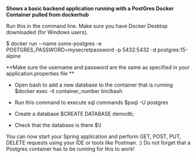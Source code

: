 **Shows a basic backend application running with a PostGres Docker Container pulled from dockerhub** 

Run this in the command line. Make sure you have Docker Desktop downloaded (for Windows users). 

$ docker run --name some-postgres -e POSTGRES_PASSWORD=mysecretpassword -p 5432:5432 -d postgres:15-alpine

**Make sure the username and password are the same as specified in your application.properties file **

* Open bash to add a new database to the container that is running
$docker exec -it container_number bin/bash

* Run this command to execute sql commands 
$psql -U postgres

* Create a database 
$CREATE DATABASE demodb;

* Check that the database is there
$\l

You can now start your Spring application and perform GET, POST, PUT, DELETE requests using your IDE or tools like Postman. :)
Do not forget that a Postgres container has to be running for this to work!